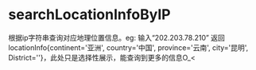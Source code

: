 # searchLocationInfoByIP
根据ip字符串查询对应地理位置信息。eg: 输入“202.203.78.210” 返回locationInfo{continent='亚洲', country='中国', province='云南', city='昆明', District=''}，此处只是选择性展示，能查询到更多的信息O_&lt;
